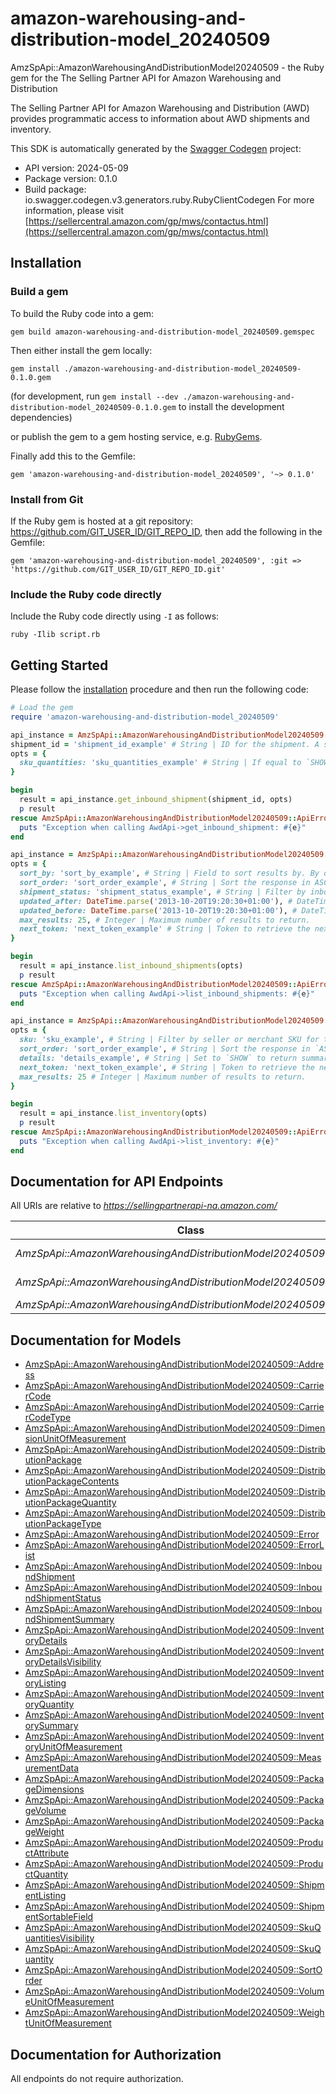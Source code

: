 # amazon-warehousing-and-distribution-model_20240509

AmzSpApi::AmazonWarehousingAndDistributionModel20240509 - the Ruby gem for the The Selling Partner API for Amazon Warehousing and Distribution

The Selling Partner API for Amazon Warehousing and Distribution (AWD) provides programmatic access to information about AWD shipments and inventory. 

This SDK is automatically generated by the [Swagger Codegen](https://github.com/swagger-api/swagger-codegen) project:

- API version: 2024-05-09
- Package version: 0.1.0
- Build package: io.swagger.codegen.v3.generators.ruby.RubyClientCodegen
For more information, please visit [https://sellercentral.amazon.com/gp/mws/contactus.html](https://sellercentral.amazon.com/gp/mws/contactus.html)

## Installation

### Build a gem

To build the Ruby code into a gem:

```shell
gem build amazon-warehousing-and-distribution-model_20240509.gemspec
```

Then either install the gem locally:

```shell
gem install ./amazon-warehousing-and-distribution-model_20240509-0.1.0.gem
```
(for development, run `gem install --dev ./amazon-warehousing-and-distribution-model_20240509-0.1.0.gem` to install the development dependencies)

or publish the gem to a gem hosting service, e.g. [RubyGems](https://rubygems.org/).

Finally add this to the Gemfile:

    gem 'amazon-warehousing-and-distribution-model_20240509', '~> 0.1.0'

### Install from Git

If the Ruby gem is hosted at a git repository: https://github.com/GIT_USER_ID/GIT_REPO_ID, then add the following in the Gemfile:

    gem 'amazon-warehousing-and-distribution-model_20240509', :git => 'https://github.com/GIT_USER_ID/GIT_REPO_ID.git'

### Include the Ruby code directly

Include the Ruby code directly using `-I` as follows:

```shell
ruby -Ilib script.rb
```

## Getting Started

Please follow the [installation](#installation) procedure and then run the following code:
```ruby
# Load the gem
require 'amazon-warehousing-and-distribution-model_20240509'

api_instance = AmzSpApi::AmazonWarehousingAndDistributionModel20240509::AwdApi.new
shipment_id = 'shipment_id_example' # String | ID for the shipment. A shipment contains the cases being inbounded.
opts = { 
  sku_quantities: 'sku_quantities_example' # String | If equal to `SHOW`, the response includes the shipment SKU quantity details.  Defaults to `HIDE`, in which case the response does not contain SKU quantities
}

begin
  result = api_instance.get_inbound_shipment(shipment_id, opts)
  p result
rescue AmzSpApi::AmazonWarehousingAndDistributionModel20240509::ApiError => e
  puts "Exception when calling AwdApi->get_inbound_shipment: #{e}"
end

api_instance = AmzSpApi::AmazonWarehousingAndDistributionModel20240509::AwdApi.new
opts = { 
  sort_by: 'sort_by_example', # String | Field to sort results by. By default, the response will be sorted by UPDATED_AT.
  sort_order: 'sort_order_example', # String | Sort the response in ASCENDING or DESCENDING order. By default, the response will be sorted in DESCENDING order.
  shipment_status: 'shipment_status_example', # String | Filter by inbound shipment status.
  updated_after: DateTime.parse('2013-10-20T19:20:30+01:00'), # DateTime | List the inbound shipments that were updated after a certain time (inclusive). The date must be in <a href='https://developer-docs.amazon.com/sp-api/docs/iso-8601'>ISO 8601</a> format.
  updated_before: DateTime.parse('2013-10-20T19:20:30+01:00'), # DateTime | List the inbound shipments that were updated before a certain time (inclusive). The date must be in <a href='https://developer-docs.amazon.com/sp-api/docs/iso-8601'>ISO 8601</a> format.
  max_results: 25, # Integer | Maximum number of results to return.
  next_token: 'next_token_example' # String | Token to retrieve the next set of paginated results.
}

begin
  result = api_instance.list_inbound_shipments(opts)
  p result
rescue AmzSpApi::AmazonWarehousingAndDistributionModel20240509::ApiError => e
  puts "Exception when calling AwdApi->list_inbound_shipments: #{e}"
end

api_instance = AmzSpApi::AmazonWarehousingAndDistributionModel20240509::AwdApi.new
opts = { 
  sku: 'sku_example', # String | Filter by seller or merchant SKU for the item.
  sort_order: 'sort_order_example', # String | Sort the response in `ASCENDING` or `DESCENDING` order.
  details: 'details_example', # String | Set to `SHOW` to return summaries with additional inventory details. Defaults to `HIDE,` which returns only inventory summary totals.
  next_token: 'next_token_example', # String | Token to retrieve the next set of paginated results.
  max_results: 25 # Integer | Maximum number of results to return.
}

begin
  result = api_instance.list_inventory(opts)
  p result
rescue AmzSpApi::AmazonWarehousingAndDistributionModel20240509::ApiError => e
  puts "Exception when calling AwdApi->list_inventory: #{e}"
end
```

## Documentation for API Endpoints

All URIs are relative to *https://sellingpartnerapi-na.amazon.com/*

Class | Method | HTTP request | Description
------------ | ------------- | ------------- | -------------
*AmzSpApi::AmazonWarehousingAndDistributionModel20240509::AwdApi* | [**get_inbound_shipment**](docs/AwdApi.md#get_inbound_shipment) | **GET** /awd/2024-05-09/inboundShipments/{shipmentId} | 
*AmzSpApi::AmazonWarehousingAndDistributionModel20240509::AwdApi* | [**list_inbound_shipments**](docs/AwdApi.md#list_inbound_shipments) | **GET** /awd/2024-05-09/inboundShipments | 
*AmzSpApi::AmazonWarehousingAndDistributionModel20240509::AwdApi* | [**list_inventory**](docs/AwdApi.md#list_inventory) | **GET** /awd/2024-05-09/inventory | 

## Documentation for Models

 - [AmzSpApi::AmazonWarehousingAndDistributionModel20240509::Address](docs/Address.md)
 - [AmzSpApi::AmazonWarehousingAndDistributionModel20240509::CarrierCode](docs/CarrierCode.md)
 - [AmzSpApi::AmazonWarehousingAndDistributionModel20240509::CarrierCodeType](docs/CarrierCodeType.md)
 - [AmzSpApi::AmazonWarehousingAndDistributionModel20240509::DimensionUnitOfMeasurement](docs/DimensionUnitOfMeasurement.md)
 - [AmzSpApi::AmazonWarehousingAndDistributionModel20240509::DistributionPackage](docs/DistributionPackage.md)
 - [AmzSpApi::AmazonWarehousingAndDistributionModel20240509::DistributionPackageContents](docs/DistributionPackageContents.md)
 - [AmzSpApi::AmazonWarehousingAndDistributionModel20240509::DistributionPackageQuantity](docs/DistributionPackageQuantity.md)
 - [AmzSpApi::AmazonWarehousingAndDistributionModel20240509::DistributionPackageType](docs/DistributionPackageType.md)
 - [AmzSpApi::AmazonWarehousingAndDistributionModel20240509::Error](docs/Error.md)
 - [AmzSpApi::AmazonWarehousingAndDistributionModel20240509::ErrorList](docs/ErrorList.md)
 - [AmzSpApi::AmazonWarehousingAndDistributionModel20240509::InboundShipment](docs/InboundShipment.md)
 - [AmzSpApi::AmazonWarehousingAndDistributionModel20240509::InboundShipmentStatus](docs/InboundShipmentStatus.md)
 - [AmzSpApi::AmazonWarehousingAndDistributionModel20240509::InboundShipmentSummary](docs/InboundShipmentSummary.md)
 - [AmzSpApi::AmazonWarehousingAndDistributionModel20240509::InventoryDetails](docs/InventoryDetails.md)
 - [AmzSpApi::AmazonWarehousingAndDistributionModel20240509::InventoryDetailsVisibility](docs/InventoryDetailsVisibility.md)
 - [AmzSpApi::AmazonWarehousingAndDistributionModel20240509::InventoryListing](docs/InventoryListing.md)
 - [AmzSpApi::AmazonWarehousingAndDistributionModel20240509::InventoryQuantity](docs/InventoryQuantity.md)
 - [AmzSpApi::AmazonWarehousingAndDistributionModel20240509::InventorySummary](docs/InventorySummary.md)
 - [AmzSpApi::AmazonWarehousingAndDistributionModel20240509::InventoryUnitOfMeasurement](docs/InventoryUnitOfMeasurement.md)
 - [AmzSpApi::AmazonWarehousingAndDistributionModel20240509::MeasurementData](docs/MeasurementData.md)
 - [AmzSpApi::AmazonWarehousingAndDistributionModel20240509::PackageDimensions](docs/PackageDimensions.md)
 - [AmzSpApi::AmazonWarehousingAndDistributionModel20240509::PackageVolume](docs/PackageVolume.md)
 - [AmzSpApi::AmazonWarehousingAndDistributionModel20240509::PackageWeight](docs/PackageWeight.md)
 - [AmzSpApi::AmazonWarehousingAndDistributionModel20240509::ProductAttribute](docs/ProductAttribute.md)
 - [AmzSpApi::AmazonWarehousingAndDistributionModel20240509::ProductQuantity](docs/ProductQuantity.md)
 - [AmzSpApi::AmazonWarehousingAndDistributionModel20240509::ShipmentListing](docs/ShipmentListing.md)
 - [AmzSpApi::AmazonWarehousingAndDistributionModel20240509::ShipmentSortableField](docs/ShipmentSortableField.md)
 - [AmzSpApi::AmazonWarehousingAndDistributionModel20240509::SkuQuantitiesVisibility](docs/SkuQuantitiesVisibility.md)
 - [AmzSpApi::AmazonWarehousingAndDistributionModel20240509::SkuQuantity](docs/SkuQuantity.md)
 - [AmzSpApi::AmazonWarehousingAndDistributionModel20240509::SortOrder](docs/SortOrder.md)
 - [AmzSpApi::AmazonWarehousingAndDistributionModel20240509::VolumeUnitOfMeasurement](docs/VolumeUnitOfMeasurement.md)
 - [AmzSpApi::AmazonWarehousingAndDistributionModel20240509::WeightUnitOfMeasurement](docs/WeightUnitOfMeasurement.md)

## Documentation for Authorization

 All endpoints do not require authorization.

